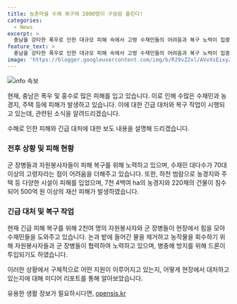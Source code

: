 ```yaml
---
title: 농촌마을 수해 복구에 2000명이 구슬땀 흘린다!
categories:
  - News
excerpt: >
  충남을 강타한 폭우로 인한 대규모 피해 속에서 고령 수재민들의 어려움과 복구 노력이 집중 보도되고 있습니다. 고령 주민들을 돕기 위해 군 장병과 자원봉사자들이 총력을 기울이는 가운데, 침수된 농경지와 주택 등으로 인한 재산 피해는 500억 원 이상으로 추정됩니다. 이에 2천여 명의 인원이 긴급 피해 복구에 동참하며, 지역 사회의 힘찬 지원이 진행되고 있습니다. (150자)
feature_text: >
  충남을 강타한 폭우로 인한 대규모 피해 속에서 고령 수재민들의 어려움과 복구 노력이 집중 보도되고 있습니다. 고령 주민들을 돕기 위해 군 장병과 자원봉사자들이 총력을 기울이는 가운데, 침수된 농경지와 주택 등으로 인한 재산 피해는 500억 원 이상으로 추정됩니다. 이에 2천여 명의 인원이 긴급 피해 복구에 동참하며, 지역 사회의 힘찬 지원이 진행되고 있습니다. (150자)
image: 'https://blogger.googleusercontent.com/img/b/R29vZ2xl/AVvXsEixyZcFfHzMRdzZMjFBmAUKJYCLCGyLL1o632UiGVXcaFdKo_bkvkuCioo0uUKlGfBVcT3P84aROyZIXSBEx3Aw5nCQ3pTgDom1WDC4m8eifvWiAmWEEVb4x6G_l8C0QH225ldMjyaFvpxGEBGNO37VmDTDMHGhJPq73UglMfDca1-0aw/s1600/blogspot.png'
---
```


<p><img src="https://blogger.googleusercontent.com/img/b/R29vZ2xl/AVvXsEixyZcFfHzMRdzZMjFBmAUKJYCLCGyLL1o632UiGVXcaFdKo_bkvkuCioo0uUKlGfBVcT3P84aROyZIXSBEx3Aw5nCQ3pTgDom1WDC4m8eifvWiAmWEEVb4x6G_l8C0QH225ldMjyaFvpxGEBGNO37VmDTDMHGhJPq73UglMfDca1-0aw/s1600/blogspot.png" alt="info 속보" /></p>

<p>현재, 충남은 폭우 및 홍수로 많은 피해를 입고 있습니다. 이로 인해 수많은 수재민과 농경지, 주택 등에 피해가 발생하고 있습니다. 이에 대한 긴급 대처와 복구 작업이 시행되고 있는데, 관련된 소식을 알려드리겠습니다.</p>

<p>수해로 인한 피해와 긴급 대처에 대한 보도 내용을 설명해 드리겠습니다. </p>

<h3>전후 상황 및 피해 현황</h3>

<p>군 장병들과 자원봉사자들이 피해 복구를 위해 노력하고 있으며, 수재민 대다수가 70대 이상의 고령자라는 점이 어려움을 더해주고 있습니다. 또한, 하천 범람으로 농경지와 주택 등 다양한 시설이 피해를 입었으며, 7천 4백여 ha의 농경지와 220채의 건물이 침수되어 500억 원 이상의 재산 피해가 발생하였습니다.</p>

<h3>긴급 대처 및 복구 작업</h3>

<p>현재 긴급 피해 복구를 위해 2천여 명의 자원봉사자와 군 장병들이 현장에서 힘을 모아 수재민들을 도와주고 있습니다. 논과 밭에 들어간 물을 제거하고 농작물을 회수하기 위해 자원봉사자들과 군 장병들이 협력하여 노력하고 있으며, 병충해 방지를 위해 드론이 투입되기도 하였습니다.</p>

<p>이러한 상황에서 구체적으로 어떤 지원이 이루어지고 있는지, 어떻게 현장에서 대처하고 있는지에 대해 미디어 리포트를 통해 알아보았습니다.</p>
유용한 생활 정보가 필요하시다면, <a href="https://opensis.kr" rel="dofollow">opensis.kr</a>


